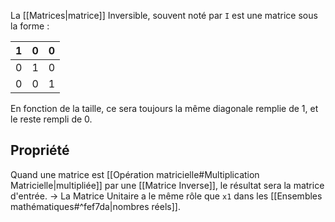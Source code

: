 La [[Matrices|matrice]] Inversible, souvent noté par `I` est une matrice sous la forme :

| 1 | 0 | 0 |
| :-: | :-: | :-: |
| 0 | 1 | 0 |
| 0 | 0 | 1 |

En fonction de la taille, ce sera toujours la même diagonale remplie de 1, et le reste rempli de 0.
## Propriété
Quand une matrice est [[Opération matricielle#Multiplication Matricielle|multipliée]] par une [[Matrice Inverse]], le résultat sera la matrice d'entrée.
-> La Matrice Unitaire a le même rôle que `x1` dans les [[Ensembles mathématiques#^fef7da|nombres réels]].